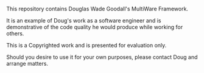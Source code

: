 This repository contains Douglas Wade Goodall's MultiWare Framework.

It is an example of Doug's work as a software engineer and is demonstrative
of the code quality he would produce while working for others.

This is a Copyrighted work and is presented for evaluation only.

Should you desire to use it for your own purposes, please contact
Doug and arrange matters.

